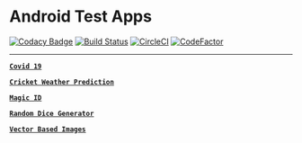 # Android Test Apps

[![Codacy Badge](https://api.codacy.com/project/badge/Grade/2cbc2120c12e437d94e222ed0773c0c4)](https://app.codacy.com/manual/jugalkishor839/Android_Test_Apps?utm_source=github.com&utm_medium=referral&utm_content=crazyuploader/Android_Test_Apps&utm_campaign=Badge_Grade_Dashboard)
[![Build Status](https://crazyuploader.semaphoreci.com/badges/Android_Test_Apps.svg)](https://crazyuploader.semaphoreci.com/projects/Android_Test_Apps)
[![CircleCI](https://circleci.com/gh/crazyuploader/Android_Test_Apps/tree/master.svg?style=svg)](https://circleci.com/gh/crazyuploader/Android_Test_Apps/tree/master)
[![CodeFactor](https://www.codefactor.io/repository/github/crazyuploader/android_test_apps/badge)](https://www.codefactor.io/repository/github/crazyuploader/android_test_apps)

---

**[`Covid 19`](Covid19)**

**[`Cricket Weather Prediction`](CricketWeatherPrediction)**

**[`Magic ID`](MagicID)**

**[`Random Dice Generator`](RandomDiceGenerator)**

**[`Vector Based Images`](VectorBasedImages)**
